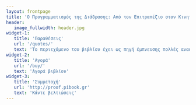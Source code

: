 ```yaml
---
layout: frontpage
title: 'Ο Προγραμματισμός της Διάδρασης: Από τον Επιτραπέζιο στον Κινητό και Διάχυτο Υπολογισμό'
header:
   image_fullwidth: header.jpg
widget-1:
   title: 'Παραθέσεις'
   url: '/quotes/'
   text: 'Το περιεχόμενο του βιβλίου έχει ως πηγή έμπνευσης πολλές αναφορές από σημαντικούς ανθρώπους'
widget-2:
   title: 'Αγορά'
   url: '/buy/'
   text: 'Αγορά βιβλίου'
widget-3:
   title: 'Συμμετοχή'
   url: 'http://proof.pibook.gr'
   text: 'Κάντε βελτιώσεις'
---
```

